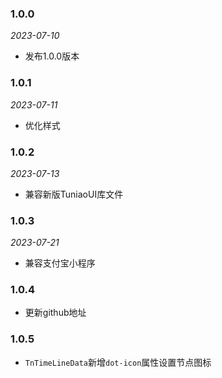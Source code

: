 ### 1.0.0

_2023-07-10_

- 发布1.0.0版本


### 1.0.1

_2023-07-11_

- 优化样式


### 1.0.2

_2023-07-13_

- 兼容新版TuniaoUI库文件


### 1.0.3

_2023-07-21_

- 兼容支付宝小程序

### 1.0.4

- 更新github地址

### 1.0.5

- `TnTimeLineData`新增`dot-icon`属性设置节点图标